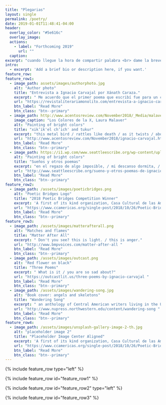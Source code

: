 ```yaml
---
title: "Plegarias"
layout: single
permalink: /poetry/
date: 2019-01-01T11:48:41-04:00
header:
  overlay_color: "#5e616c"
  overlay_image: 
  actions:
    - label: "Forthcoming 2019"
      url: ""
  caption: 
excerpt: "cuando llegue la hora de compartir palabra <br> dame la brevedad, la sutileza."
intro: 
  - excerpt: 'Add a brief bio or description here, if you want.'
feature_row:
feature_row1:
  - image_path: assets/images/authorphoto.jpg
    alt: "Author photo"
    title: "Entrevista a Ignacio Carvajal por Xánath Caraza."
    excerpt: " Me acuerdo que el primer poema que escribí fue para un concurso en el cole. Empezaba “las rosas son rojas, las violetas azules.” Era un poema de amor."
    url: "https://revistaliterariamonolito.com/entrevista-a-ignacio-carvajal-por-xanath-caraza/"
    btn_label: "Read More"
    btn_class: "btn--primary"
  - image_path: http://www.acentosreview.com/November2018/_Media/malaverlaupainting_hr.jpeg
    image_caption: "Los Colores de la X, Laura Malaver"
    alt: "Painting of bright colors"
    title: "xik’ik'el ch’ich' and tukur"
    excerpt: "this metal bird / rattles like death / as it twists / above the midwest / solace."
    url: "http://www.acentosreview.com/November2018/ignacio-carvajal.html"
    btn_label: "Read More"
    btn_class: "btn--primary"
  - image_path: https://i1.wp.com/www.seattleescribe.org/wp-content/uploads/2016/11/cropped-squarelogo.jpg
    alt: "Painting of bright colors"
    title: "Sueños y otros poemas"
    excerpt: "en el regazo de algo imposible, / mi descanso dormita, / babea, casi ronca."
    url: "http://www.seattleescribe.org/sueno-y-otros-poemas-de-ignacio-carvajal/ "
    btn_label: "Read More"
    btn_class: "btn--primary"
feature_row2:
  - image_path: /assets/images/poeticbridges.png
    alt: "Poetic Bridges Logo"
    title: "2018 Poetic Bridges Competition Winner"
    excerpt: 'A first of its kind organization, Casa Cultural de las Americas (CCA) seeks to preserve and foster the diverse culture and arts of the Americas within the United States.'
    url: "https://www.ccamericas.org/single-post/2018/10/26/Poetic-Bridges-Awards2018 "
    btn_label: "Read More"
    btn_class: "btn--primary"
feature_row3:
  - image_path: /assets/images/matterafterall.png
    alt: "Matches and flames"
    title: "Matter After All"
    excerpt: " Don't you see? this is light. / this is anger."
    url: "http://www.bmpvoices.com/matter-after-all "
    btn_label: "Read More"
    btn_class: "btn--primary"
  - image_path: /assets/images/outcast.png
    alt: "Red flower on black"
    title: "Three Poems"
    excerpt: " What is it / you are so sad about?"
    url: "https://outcastlit.us/three-poems-by-ignacio-carvajal "
    btn_label: "Read More"
    btn_class: "btn--primary"
  - image_path: /assets/images/wandering-song.jpg
    alt: "Book cover: angels and skeletons"
    title: "Wandering Song"
    excerpt: " an anthology of Central American writers living in the United States."
    url: "http://www.nupress.northwestern.edu/content/wandering-song "
    btn_label: "Read More"
    btn_class: "btn--primary"
feature_row4:
  - image_path: /assets/images/unsplash-gallery-image-2-th.jpg
    alt: "placeholder image 2"
    title: "Placeholder Image Center Aligned"
    excerpt: 'A first of its kind organization, Casa Cultural de las Americas (CCA) seeks to preserve and foster the diverse culture and arts of the Americas within the United States.'
    url: "https://www.ccamericas.org/single-post/2018/10/26/Poetic-Bridges-Awards2018 "
    btn_label: "Read More"
    btn_class: "btn--primary"
---
```


{% include feature_row type="left" %}

{% include feature_row id="feature_row1" %}

{% include feature_row id="feature_row2" type="left" %}

{% include feature_row id="feature_row3" %}
